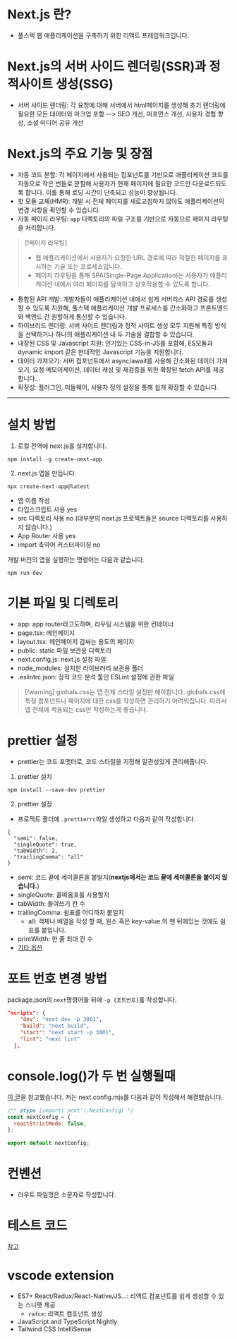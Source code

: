 # Next.js 란?
- 풀스택 웹 애플리케이션을 구축하기 위한 리액트 프레임워크입니다.
# Next.js의 서버 사이드 렌더링(SSR)과 정적사이트 생성(SSG)
- 서버 사이드 렌더링: 각 요청에 대해 서버에서 html페이지를 생성해 초기 렌더링에 필요한 모든 데이터와 마크업 포함 --> SEO 개선, 퍼포먼스 개선, 사용자 경험 향상, 소셜 미디어 공유 개선
# Next.js의 주요 기능 및 장점
- 자동 코드 분할: 각 페이지에서 사용되는 컴포넌트를 기반으로 애플리케이션 코드를 자동으로 작은 번들로 분할해 사용자가 현재 페이지에 필요한 코드만 다운로드되도록 합니다. 이를 통해  로딩 시간이 단축되고 성능이 향상됩니다.
- 핫 모듈 교체(HMR): 개발 시 전체 페이지를 새로고침하지 않아도 애플리케이션의 변경 사항을 확인할 수 있습니다.
- 자동 페이지 라우팅: `app` 디렉토리의 파일 구조를 기반으로 자동으로 페이지 라우팅을 처리합니다.
> [!페이지 라우팅]
> - 웹 애플리케이션에서 사용자가 요청한 URL 경로에 따라 적절한 페이지를 표시하는 기술 또는 프로세스입니다.
> - 페이지 라우팅을 통해 SPA(Single-Page Application)는 사용자가 애플리케이션 내에서 여러 페이지를 탐색하고 상호작용할 수 있도록 합니다.
- 통합된 API 개발: 개발자들이 애플리케이션 내에서 쉽게 서버리스 API 경로를 생성할 수 있도록 지원해, 풀스택 애플리케이션 개발 프로세스를 간소화하고 프론트엔드와 백엔드 간 원할하게 통신할 수 있습니다.
- 하이브리드 렌더링: 서버 사이드 렌더링과 정적 사이트 생성 모두 지원해 특정 방식을 선택하거나 하나의 애플리케이션 내 두 기술을 결합할 수 있습니다.
- 내장된 CSS 및 Javascript 지원: 인기있는 CSS-in-JS를 포함해, ES모듈과 dynamic import 같은 현대적인 Javascript 기능을 지원합니다.
- 데이터 가져오기: 서버 컴포넌트에서 async/await를 사용해 간소화된 데이터 가져오기, 요청 메모이제이션, 데이터 캐싱 및 재검증을 위한 확장된 fetch API를 제공합니다.
- 확장성: 플러그인, 미들웨어, 사용자 정의 설정을 통해 쉽게 확장할 수 있습니다.

---
# 설치 방법
1. 로컬 전역에 next.js를 설치합니다.
```
npm install -g create-next-app
```

2. next.js 앱을 만듭니다.
```
npx create-next-app@latest
```
- 앱 이름 작성
- 타입스크립트 사용 yes
- src 디렉토리 사용 no (대부분의 next.js 프로젝트들은 source 디렉토리를 사용하지 않습니다.)
- App Router 사용 yes
- import 축약어 커스터마이징 no

 개발 버전의 앱을 실행하는 명령어는 다음과 같습니다.
```
npm run dev
```
# 기본 파일 및 디렉토리
- app: app router라고도하며, 라우팅 시스템을 위한 컨테이너 
- page.tsx: 메인페이지
- layout.tsx: 메인페이지 감싸는 용도의 페이지
- public: static 파일 보관용 디렉토리
- next.config.js: next.js 설정 파일
- node_modules: 설치한 라이브러리 보관용 폴더
- .eslintrc.json: 정적 코드 분석 툴인 ESLint 설정에 관한 파일

> [!warning] globals.css는 앱 전체 스타일 설정만 해야합니다.
> globals.css에 특정 컴포넌트나 페이지에 대한 css를 작성하면 관리하기 어려워집니다. 따라서 앱 전체에 적용되는 css만 작성하는게 좋습니다.
# prettier 설정
- prettier는 코드 포맷터로, 코드 스타일을 지정해 일관성있게 관리해줍니다.
1. prettier 설치
```
npm install --save-dev prettier
```
2. prettier 설정
- 프로젝트 폴더에 `.prettierrc`파일 생성하고 다음과 같이 작성합니다.
```
{
  "semi": false,
  "singleQuote": true,
  "tabWidth": 2,
  "trailingComma": "all"
}
```
- semi: 코드 끝에 세미콜론을 붙일지(**nextjs에서는 코드 끝에 세미콜론을 붙이지 않습니다.**) 
- singleQuote: 홑따옴표를 사용할지
- tabWidth: 들여쓰기 칸 수
- trailingComma: 쉼표를 어디까지 붙일지
	- all: 객체나 배열을 작성 할 때, 원소 혹은 key-value 의 맨 뒤에있는 것에도 쉼표를 붙입니다.
- printWidth: 한 줄 최대 칸 수
- [기타 옵션](https://prettier.io/docs/en/options.html)
# 포트 번호 변경 방법
package.json의 `next`명령어들 뒤에 `-p {포트번호}`를 작성합니다.
```json
"scripts": {
    "dev": "next dev -p 3001",
    "build": "next build",
    "start": "next start -p 3001",
    "lint": "next lint"
  },
```
# console.log()가 두 번 실행될때
[이 글](https://han-py.tistory.com/508)을 참고했습니다. 저는 next.config.mjs를 다음과 같이 작성해서 해결했습니다.
```js
/** @type {import('next').NextConfig} */
const nextConfig = {
  reactStrictMode: false,
};
  
export default nextConfig;
```
# 컨벤션
- 라우트 파일명은 소문자로 작성합니다.
# 테스트 코드
[참고](https://blog.pumpkin-raccoon.com/83)
# vscode extension
- ES7+ React/Redux/React-Native/JS...: 리액트 컴포넌트를 쉽게 생성할 수 있는 스니펫 제공
	- `rafce`: 리액트 컴포넌트 생성
- JavaScript and TypeScript Nightly
- Tailwind CSS IntelliSense